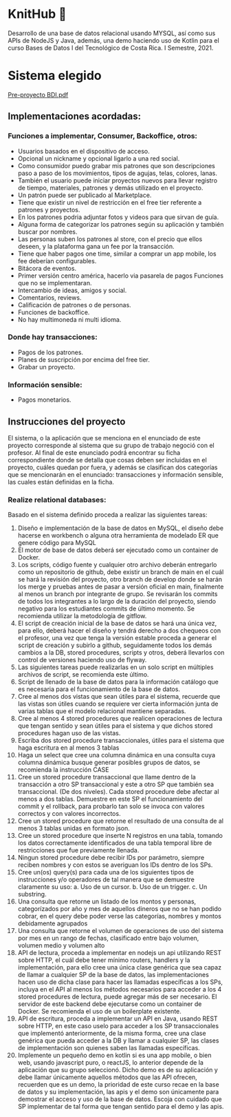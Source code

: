 # KnitHub 🧶
Desarrollo de una base de datos relacional usando MYSQL, así como sus APIs de NodeJS y Java, además, una demo haciendo uso de Kotlin para el curso Bases de Datos I del Tecnológico de Costa Rica. I Semestre, 2021.

# Sistema elegido
[Pre-proyecto BDI.pdf](https://github.com/RavenInDisguise/KnitHub/files/7805282/Pre-proyecto.BDI.pdf)

## Implementaciones acordadas:

### Funciones a implementar, Consumer, Backoffice, otros:
* Usuarios basados en el dispositivo de acceso.
* Opcional un nickname y opcional ligarlo a una red social.
* Como consumidor puedo grabar mis patrones que son descripciones paso a paso de los movimientos, tipos de agujas, telas, colores, lanas.
* También el usuario puede iniciar proyectos nuevos para llevar registro de tiempo, materiales, patrones y demás utilizado en el proyecto.
* Un patrón puede ser publicado al Marketplace.
* Tiene que existir un nivel de restricción en el free tier referente a patrones y proyectos.
* En los patrones podria adjuntar fotos y videos para que sirvan de guía.
* Alguna forma de categorizar los patrones según su aplicación y también buscar por nombres.
* Las personas suben los patrones al store, con el precio que ellos deseen, y la plataforma gana un fee por la transacción.
* Tiene que haber pagos one time, similar a comprar un app mobile, los fee deberían configurables.
* Bitácora de eventos.
* Primer versión centro américa, hacerlo via pasarela de pagos Funciones que no se implementaran.
* Intercambio de ideas, amigos y social.
* Comentarios, reviews.
* Calificación de patrones o de personas.
* Funciones de backoffice.
* No hay multimoneda ni multi idioma.

### Donde hay transacciones:
* Pagos de los patrones.
* Planes de suscripción por encima del free tier.
* Grabar un proyecto.
 
### Información sensible:
* Pagos monetarios.

## Instrucciones del proyecto

El sistema, o la aplicación que se menciona en el enunciado de este proyecto corresponde al sistema que su grupo de trabajo negoció con el profesor. Al final de este enunciado podrá encontrar su ficha correspondiente donde se detalla que cosas deben ser incluidas en el proyecto, cuáles quedan por fuera, y además se clasifican dos categorías que se mencionarán en el enunciado: transacciones y información sensible, las cuales están definidas en la ficha.


### Realize relational databases:
Basado en el sistema definido proceda a realizar las siguientes tareas:
1. Diseño e implementación de la base de datos en MySQL, el diseño debe hacerse en workbench o alguna otra herramienta de modelado ER que genere código para MySQL
2. El motor de base de datos deberá ser ejecutado como un container de Docker.
3. Los scripts, código fuente y cualquier otro archivo deberán entregarlo como un repositorio de github, debe existir un branch de main en el cuál se hará la revisión del proyecto, otro branch de develop donde se harán los merge y pruebas antes de pasar a versión oficial en main, finalmente al menos un branch por integrante de grupo. Se revisarán los commits de todos los integrantes a lo largo de la duración del proyecto, siendo negativo para los estudiantes commits de último momento. Se recomienda utilizar la metodología de gitflow.
4. El script de creación inicial de la base de datos se hará una única vez, para ello, deberá hacer el diseño y tendrá derecho a dos chequeos con el profesor, una vez que tenga la versión estable proceda a generar el script de creación y subirlo a github, seguidamente todos los demás cambios a la DB, stored procedures, scripts y otros, deberá llevarlos con control de versiones haciendo uso de flyway.
5. Las siguientes tareas puede realizarlas en un solo script en múltiples archivos de script, se recomienda este último.
6. Script de llenado de la base de datos para la información catálogo que es necesaria para el funcionamiento de la base de datos.
7. Cree al menos dos vistas que sean útiles para el sistema, recuerde que las vistas son útiles cuando se requiere ver cierta información junta de varias tablas que el modelo relacional mantiene separadas.
8. Cree al menos 4 stored procedures que realicen operaciones de lectura que tengan sentido y sean útiles para el sistema y que dichos stored procedures hagan uso de las vistas.
9. Escriba dos stored procedure transaccionales, útiles para el sistema que haga escritura en al menos 3 tablas
10. Haga un select que cree una columna dinámica en una consulta cuya columna dinámica busque generar posibles grupos de datos, se recomienda la instrucción CASE
11. Cree un stored procedure transaccional que llame dentro de la transacción a otro SP transaccional y este a otro SP que también sea transaccional. (De dos niveles). Cada stored procedure debe afectar al menos a dos tablas. Demuestre en este SP el funcionamiento del commit y el rollback, para probarlo tan solo se invoca con valores correctos y con valores incorrectos.
12. Cree un stored procedure que retorne el resultado de una consulta de al menos 3 tablas unidas en formato json.
13. Cree un stored procedure que inserte N registros en una tabla, tomando los datos correctamente identificados de una tabla temporal libre de restricciones que fue previamente llenada.
14. Ningun stored procedure debe recibir IDs por parámetro, siempre reciben nombres y con estos se averiguan los IDs dentro de los SPs.
15. Cree un(os) query(s) para cada una de los siguientes tipos de instrucciones y/o operadores de tal manera que se demuestre claramente su uso:
a. Uso de un cursor.
b. Uso de un trigger.
c. Un substring.
16. Una consulta que retorne un listado de los montos y personas, categorízados por año y mes de aquellos dineros que no se han podido cobrar, en el query debe poder verse las categorías, nombres y montos debidamente agrupados
17. Una consulta que retorne el volumen de operaciones de uso del sistema por mes en un rango de fechas, clasificado entre bajo volumen, volumen medio y volumen alto
18. API de lectura, proceda a implementar en nodejs un api utilizando REST sobre HTTP, el cuál debe tener mínimo routers, handlers y la implementación, para ello cree una única clase genérica que sea capaz de llamar a cualquier SP de la base de datos, las implementaciones hacen uso de dicha clase para hacer las llamadas específicas a los SPs, incluya en el API al menos los métodos necesarios para acceder a los 4 stored procedures de lectura, puede agregar más de ser necesario. El servidor de este backend debe ejecutarse como un container de Docker. Se recomienda el uso de un boilerplate existente.
19. API de escritura, proceda a implementar un API en Java, usando REST sobre HTTP, en este caso uselo para acceder a los SP transaccionales que implementó anteriormente, de la misma forma, cree una clase genérica que pueda acceder a la DB y llamar a cualquier SP, las clases de implementación son quienes saben las llamadas específicas.
20. Implemente un pequeño demo en kotlin si es una app mobile, o bien web, usando javascript puro, o reactJS, lo anterior depende de la aplicación que su grupo seleccionó. Dicho demo es de su aplicación y debe llamar únicamente aquellos métodos que las API ofrecen, recuerden que es un demo, la prioridad de este curso recae en la base de datos y su implementación, las apis y el demo son únicamente para demostrar el acceso y uso de la base de datos. Escoja con cuidado que SP implementar de tal forma que tengan sentido para el demo y las apis.
